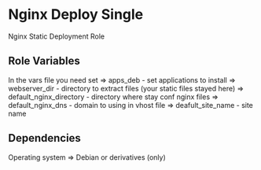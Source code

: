 Nginx Deploy Single
=========

Nginx Static Deployment Role

Role Variables
--------------

In the vars file you need set 
  => apps_deb - set applications to install 
  => webserver_dir - directory to extract files (your static files stayed here)
  => default_nginx_directory - directory where stay conf nginx files
  => default_nginx_dns - domain to using in vhost file
  => deafult_site_name - site name 

Dependencies
------------
Operating system => Debian or derivatives (only)

